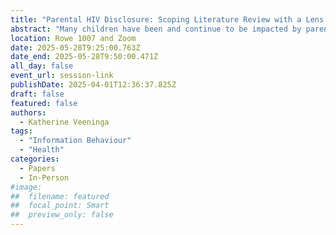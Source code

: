```yaml
---
title: "Parental HIV Disclosure: Scoping Literature Review with a Lens on Information Behavior"
abstract: "Many children have been and continue to be impacted by parents living with HIV/AIDS and disclosure of parental positive HIV/AIDS status to their children has multiple benefits. Research has been done on the prevalence and influencing factors of parental HIV disclosure however many identified gaps in research have not yet been fulfilled. The application of an information behavior theoretical framework may enable an opportunity to fulfill such research gaps. This is a scoping literature review that aims to align previously identified research findings about parental HIV disclosure to opportunities that may benefit from the application of information behavior theory and answer the questions: 1) What research has been done about parental HIV disclosure? 2) How has information theory been applied to research about parental HIV/AIDS disclosure?"
location: Rowe 1007 and Zoom
date: 2025-05-28T9:25:00.763Z
date_end: 2025-05-28T9:50:00.471Z
all_day: false
event_url: session-link
publishDate: 2025-04-01T12:36:37.825Z
draft: false
featured: false
authors:
  - Katherine Veeninga
tags:
  - "Information Behaviour"
  - "Health"
categories:
  - Papers
  - In-Person
#image:
##  filename: featured
##  focal_point: Smart
##  preview_only: false
---
```

